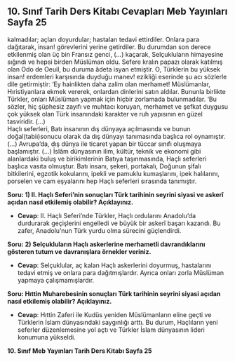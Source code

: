 ## 10. Sınıf Tarih Ders Kitabı Cevapları Meb Yayınları Sayfa 25

kalmadılar; açları doyurdular; hastaları tedavi ettirdiler. Onlara para dağıtarak, insan! görevlerini yerine getirdiler. Bu durumdan son derece etkilenmiş olan üç bin Fransız genci, (…) kaçarak, Selçukluların himayesine sığındı ve hepsi birden Müslüman oldu. Sefere kralın papazı olarak katılmış olan Odo de Oeuil, bu duruma âdeta isyan etmiştir. O, Türklerin bu yüksek insan! erdemleri karşısında duyduğu manev! ezikliği eserinde şu acı sözlerle dile getirmiştir: ‘Ey hainlikten daha zalim olan merhamet! Müslümanlar, Hıristiyanlara ekmek vererek, onlardan dinlerini satın aldılar. Bununla birlikte Türkler, onları Müslüman yapmak için hiçbir zorlamada bulunmadılar. ‘Bu sözler, hiç şüphesiz zayıfı ve muhtacı koruyan, merhamet ve şefkat duygusu çok yüksek olan Türk insanındaki karakter ve ruh yapısının en güzel tasviridir. (…)  
 Haçlı seferleri, Batı insanının dış dünyaya açılmasında ve bunun doğal(tabiı)sonucu olarak da dış dünyayı tanımasında başlıca rol oynamıştır. (…) Avrupa’da, dış dünya ile ticaret yapan bir tüccar sınıfı oluşmaya başlamıştır. (…) İslâm dünyasının ilim, kültür, teknik ve ekonomi gibi alanlardaki buluş ve birikimlerinin Batıya taşınmasında, Haçlı seferleri başlıca vasıta olmuştur. Batı insanı, şekeri, portakalı, Doğunun şifalı bitkilerini, egzotik kokularını, ipekli ve pamuklu kumaşlarını, ipek halılarını, porselen ve cam eşyalarını hep Haçlı seferleri sırasında tanımıştır.

**Soru: 1) II. Haçlı Seferi’nin sonuçları Türk tarihinin seyrini siyasi ve askerî açıdan nasıl etkilemiş olabilir? Açıklayınız.**

* **Cevap**: II. Haçlı Seferi’nde Türkler, Haçlı ordularını Anadolu’da durdurarak geçişlerini engelledi ve büyük bir askerî başarı kazandı. Bu zafer, Anadolu’nun Türk yurdu olma sürecini güçlendirdi.

**Soru: 2) Selçukluların Haçlı askerlerine merhametli davrandıklarını gösteren tutum ve davranışlara örnekler veriniz.**

* **Cevap**: Selçuklular, aç kalan Haçlı askerlerini doyurmuş, hastalarını tedavi etmiş ve onlara para dağıtmışlardır. Ayrıca onları zorla Müslüman yapmaya çalışmamışlardır.

**Soru: Hıttin Muharebesinin sonuçları Türk tarihinin seyrini siyasi açıdan nasıl etkilemiş olabilir? Açıklayınız.**

* **Cevap**: Hıttin Zaferi ile Kudüs yeniden Müslümanların eline geçti ve Türklerin İslam dünyasındaki saygınlığı arttı. Bu durum, Haçlıların yeni seferler düzenlemesine yol açtı ve Türkler İslam dünyasının lideri konumuna yükseldi.

**10. Sınıf Meb Yayınları Tarih Ders Kitabı Sayfa 25**